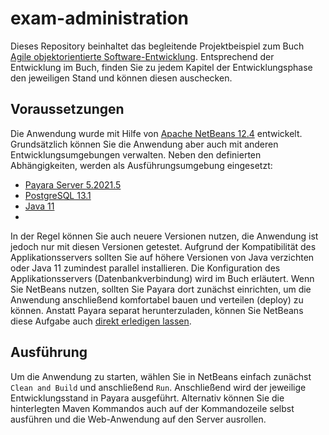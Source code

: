 # exam-administration
Dieses Repository beinhaltet das begleitende Projektbeispiel zum Buch [Agile objektorientierte Software-Entwicklung](https://link.springer.com/book/10.1007/978-3-658-33395-9). Entsprechend der Entwicklung im Buch, finden Sie zu jedem Kapitel der Entwicklungsphase den jeweiligen Stand und können diesen auschecken.

## Voraussetzungen
Die Anwendung wurde mit Hilfe von [Apache NetBeans 12.4](https://netbeans.apache.org/download/nb124/nb124.html) entwickelt. Grundsätzlich können Sie die Anwendung aber auch mit anderen Entwicklungsumgebungen verwalten. Neben den definierten Abhängigkeiten, werden als Ausführungsumgebung eingesetzt:
-	[Payara Server 5.2021.5](https://www.payara.fish/)
-	[PostgreSQL 13.1](https://www.postgresql.org/)
-	[Java 11](https://www.azul.com/downloads/?version=java-11-lts&package=jdk)
-	
In der Regel können Sie auch neuere Versionen nutzen, die Anwendung ist jedoch nur mit diesen Versionen getestet. Aufgrund der Kompatibilität des Applikationsservers sollten Sie auf höhere Versionen von Java verzichten oder Java 11 zumindest parallel installieren. Die Konfiguration des Applikationsservers (Datenbankverbindung) wird im Buch erläutert.
Wenn Sie NetBeans nutzen, sollten Sie Payara dort zunächst einrichten, um die Anwendung anschließend komfortabel bauen und verteilen (deploy) zu können. Anstatt Payara separat herunterzuladen, können Sie NetBeans diese Aufgabe auch [direkt erledigen lassen]( https://blog.payara.fish/adding-payara-server-to-netbeans).

## Ausführung
Um die Anwendung zu starten, wählen Sie in NetBeans einfach zunächst `Clean and Build` und anschließend `Run`. Anschließend wird der jeweilige Entwicklungsstand in Payara ausgeführt.
Alternativ können Sie die hinterlegten Maven Kommandos auch auf der Kommandozeile selbst ausführen und die Web-Anwendung auf den Server ausrollen.
